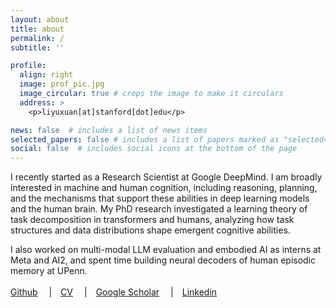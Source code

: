 ```yaml
---
layout: about
title: about
permalink: /
subtitle: ''

profile:
  align: right
  image: prof_pic.jpg
  image_circular: true # crops the image to make it circulars
  address: >
    <p>liyuxuan[at]stanford[dot]edu</p>

news: false  # includes a list of news items
selected_papers: false # includes a list of papers marked as "selected={true}"
social: false  # includes social icons at the bottom of the page
---
```


I recently started as a Research Scientist at Google DeepMind. I am broadly interested in machine and human cognition, including reasoning, planning, and the mechanisms that support these abilities in deep learning models and the human brain. My PhD research investigated a learning theory of task decomposition in transformers and humans, analyzing how task structures and data distributions shape emergent cognitive abilities.

I also worked on multi-modal LLM evaluation and embodied AI as interns at Meta and AI2, and spent time building neural decoders of human episodic memory at UPenn.
<br>
<br>
[Github](https://github.com/Effie-Li)&emsp;
|&emsp;[CV](assets/pdf/cv.pdf)&emsp;
|&emsp;[Google Scholar](https://scholar.google.com/citations?user=KEwjXcMAAAAJ&hl=en&oi=ao)&emsp;
|&emsp;[Linkedin](https://www.linkedin.com/in/effieloveslife/)
